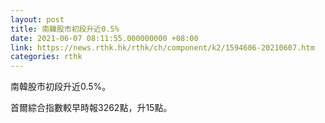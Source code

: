 ```yaml
---
layout: post
title: 南韓股市初段升近0.5%
date: 2021-06-07 08:11:55.000000000 +08:00
link: https://news.rthk.hk/rthk/ch/component/k2/1594606-20210607.htm
categories: rthk
---
```


南韓股市初段升近0.5%。

首爾綜合指數較早時報3262點，升15點。
